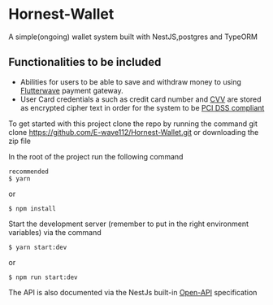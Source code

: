 # Hornest-Wallet
A simple(ongoing) wallet system built with NestJS,postgres and TypeORM

## Functionalities to be included
- Abilities for users to be able to save and withdraw money to using [Flutterwave](https://flutterwave.com/us/) payment gateway.
- User Card credentials a such as credit card number and [CVV](https://www.idfcfirstbank.com/cvv.html) are stored as encrypted cipher text in order for the system to be [PCI DSS compliant](https://en.wikipedia.org/wiki/Payment_Card_Industry_Data_Security_Standard)

To get started with this project clone the repo by running the command git clone https://github.com/E-wave112/Hornest-Wallet.git or downloading the zip file

In the root of the project run the following command

```
recommended
$ yarn
```

or
```
$ npm install
```
Start the development server (remember to put in the right environment variables) via the command

```
$ yarn start:dev
```
or

```
$ npm run start:dev
```

The API is also documented via the NestJs built-in [Open-API](https://swagger.io/specification/) specification
